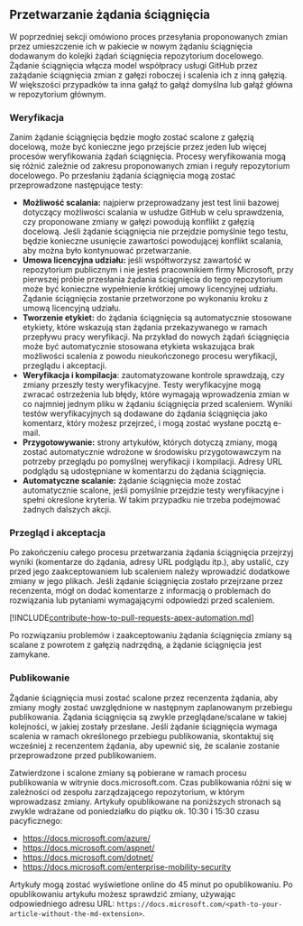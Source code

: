 ## <a name="pull-request-processing"></a>Przetwarzanie żądania ściągnięcia

W poprzedniej sekcji omówiono proces przesyłania proponowanych zmian przez umieszczenie ich w pakiecie w nowym żądaniu ściągnięcia dodawanym do kolejki żądań ściągnięcia repozytorium docelowego. Żądanie ściągnięcia włącza model współpracy usługi GitHub przez zażądanie ściągnięcia zmian z gałęzi roboczej i scalenia ich z inną gałęzią. W większości przypadków ta inna gałąź to gałąź domyślna lub gałąź główna w repozytorium głównym.

### <a name="validation"></a>Weryfikacja

Zanim żądanie ściągnięcia będzie mogło zostać scalone z gałęzią docelową, może być konieczne jego przejście przez jeden lub więcej procesów weryfikowania żądań ściągnięcia. Procesy weryfikowania mogą się różnić zależnie od zakresu proponowanych zmian i reguły repozytorium docelowego. Po przesłaniu żądania ściągnięcia mogą zostać przeprowadzone następujące testy:

- **Możliwość scalania:** najpierw przeprowadzany jest test linii bazowej dotyczący możliwości scalania w usłudze GitHub w celu sprawdzenia, czy proponowane zmiany w gałęzi powodują konflikt z gałęzią docelową. Jeśli żądanie ściągnięcia nie przejdzie pomyślnie tego testu, będzie konieczne usunięcie zawartości powodującej konflikt scalania, aby można było kontynuować przetwarzanie.
- **Umowa licencyjna udziału:** jeśli współtworzysz zawartość w repozytorium publicznym i nie jesteś pracownikiem firmy Microsoft, przy pierwszej próbie przesłania żądania ściągnięcia do tego repozytorium może być konieczne wypełnienie krótkiej umowy licencyjnej udziału. Żądanie ściągnięcia zostanie przetworzone po wykonaniu kroku z umową licencyjną udziału.
- **Tworzenie etykiet:** do żądania ściągnięcia są automatycznie stosowane etykiety, które wskazują stan żądania przekazywanego w ramach przepływu pracy weryfikacji. Na przykład do nowych żądań ściągnięcia może być automatycznie stosowana etykieta wskazująca brak możliwości scalenia z powodu nieukończonego procesu weryfikacji, przeglądu i akceptacji.
- **Weryfikacja i kompilacja**: zautomatyzowane kontrole sprawdzają, czy zmiany przeszły testy weryfikacyjne. Testy weryfikacyjne mogą zwracać ostrzeżenia lub błędy, które wymagają wprowadzenia zmian w co najmniej jednym pliku w żądaniu ściągnięcia przed scaleniem. Wyniki testów weryfikacyjnych są dodawane do żądania ściągnięcia jako komentarz, który możesz przejrzeć, i mogą zostać wysłane pocztą e-mail.
- **Przygotowywanie:** strony artykułów, których dotyczą zmiany, mogą zostać automatycznie wdrożone w środowisku przygotowawczym na potrzeby przeglądu po pomyślnej weryfikacji i kompilacji. Adresy URL podglądu są udostępniane w komentarzu do żądania ściągnięcia.
- **Automatyczne scalanie:** żądanie ściągnięcia może zostać automatycznie scalone, jeśli pomyślnie przejdzie testy weryfikacyjne i spełni określone kryteria. W takim przypadku nie trzeba podejmować żadnych dalszych akcji.

### <a name="review-and-sign-off"></a>Przegląd i akceptacja

Po zakończeniu całego procesu przetwarzania żądania ściągnięcia przejrzyj wyniki (komentarze do żądania, adresy URL podglądu itp.), aby ustalić, czy przed jego zaakceptowaniem lub scaleniem należy wprowadzić dodatkowe zmiany w jego plikach. Jeśli żądanie ściągnięcia zostało przejrzane przez recenzenta, mógł on dodać komentarze z informacją o problemach do rozwiązania lub pytaniami wymagającymi odpowiedzi przed scaleniem.

[!INCLUDE[contribute-how-to-pull-requests-apex-automation.md](contribute-how-to-pull-requests-apex-automation.md)]

Po rozwiązaniu problemów i zaakceptowaniu żądania ściągnięcia zmiany są scalane z powrotem z gałęzią nadrzędną, a żądanie ściągnięcia jest zamykane.

### <a name="publishing"></a>Publikowanie

Żądanie ściągnięcia musi zostać scalone przez recenzenta żądania, aby zmiany mogły zostać uwzględnione w następnym zaplanowanym przebiegu publikowania. Żądania ściągnięcia są zwykle przeglądane/scalane w takiej kolejności, w jakiej zostały przesłane. Jeśli żądanie ściągnięcia wymaga scalenia w ramach określonego przebiegu publikowania, skontaktuj się wcześniej z recenzentem żądania, aby upewnić się, że scalanie zostanie przeprowadzone przed publikowaniem.

Zatwierdzone i scalone zmiany są pobierane w ramach procesu publikowania w witrynie docs.microsoft.com. Czas publikowania różni się w zależności od zespołu zarządzającego repozytorium, w którym wprowadzasz zmiany. Artykuły opublikowane na poniższych stronach są zwykle wdrażane od poniedziałku do piątku ok. 10:30 i 15:30 czasu pacyficznego:

- https://docs.microsoft.com/azure/
- https://docs.microsoft.com/aspnet/
- https://docs.microsoft.com/dotnet/
- https://docs.microsoft.com/enterprise-mobility-security

Artykuły mogą zostać wyświetlone online do 45 minut po opublikowaniu. Po opublikowaniu artykułu możesz sprawdzić zmiany, używając odpowiedniego adresu URL: `https://docs.microsoft.com/<path-to-your-article-without-the-md-extension>`.
